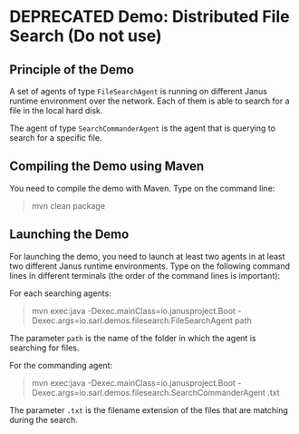 DEPRECATED Demo: Distributed File Search (Do not use)
=====================================================

## Principle of the Demo

A set of agents of type `FileSearchAgent` is running
on different Janus runtime environment over the network.
Each of them is able to search for a file in the local
hard disk.

The agent of type `SearchCommanderAgent` is the agent
that is querying to search for a specific file.

## Compiling the Demo using Maven

You need to compile the demo with Maven. Type on the command
line:

> mvn clean package

## Launching the Demo

For launching the demo, you need to launch at least two agents
in at least two different Janus runtime environments.
Type on the following command lines in different terminals
(the order of the command lines is important):

For each searching agents:

> mvn exec:java
>     -Dexec.mainClass=io.janusproject.Boot
>     -Dexec.args=io.sarl.demos.filesearch.FileSearchAgent path

The parameter `path` is the name of the folder in which the
agent is searching for files.

For the commanding agent:

> mvn exec:java
>     -Dexec.mainClass=io.janusproject.Boot
>     -Dexec.args=io.sarl.demos.filesearch.SearchCommanderAgent .txt

The parameter `.txt` is the filename extension of the files 
that are matching during the search.
